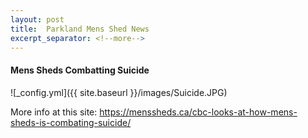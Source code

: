 ```yaml
---
layout: post
title:  Parkland Mens Shed News
excerpt_separator: <!--more-->
---
```


#### Mens Sheds Combatting Suicide

![_config.yml]({{ site.baseurl }}/images/Suicide.JPG)

More info at this site: https://menssheds.ca/cbc-looks-at-how-mens-sheds-is-combating-suicide/
